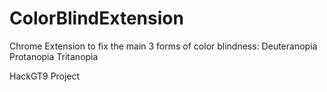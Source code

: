 # ColorBlindExtension
Chrome Extension to fix the main 3 forms of color blindness:
Deuteranopia
Protanopia
Tritanopia


HackGT9 Project
